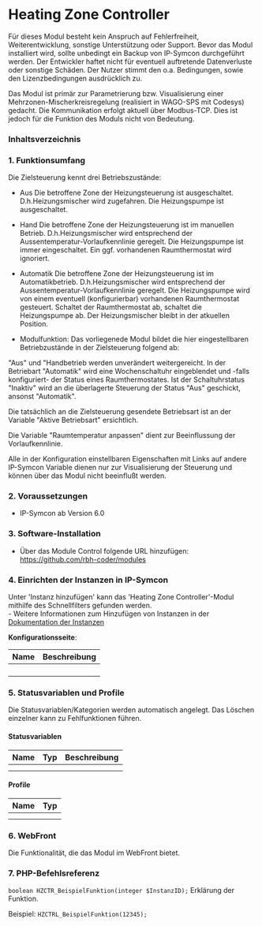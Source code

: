 # Heating Zone Controller

Für dieses Modul besteht kein Anspruch auf Fehlerfreiheit, Weiterentwicklung, sonstige Unterstützung oder Support.
Bevor das Modul installiert wird, sollte unbedingt ein Backup von IP-Symcon durchgeführt werden.
Der Entwickler haftet nicht für eventuell auftretende Datenverluste oder sonstige Schäden.
Der Nutzer stimmt den o.a. Bedingungen, sowie den Lizenzbedingungen ausdrücklich zu.

Das Modul ist primär zur Parametrierung bzw. Visualisierung einer Mehrzonen-Mischerkreisregelung (realisiert in WAGO-SPS mit Codesys)
gedacht. Die Kommunikation erfolgt aktuell über Modbus-TCP. Dies ist jedoch für die Funktion des Moduls nicht von Bedeutung. 

### Inhaltsverzeichnis
### 1. Funktionsumfang

Die Zielsteuerung kennt drei Betriebszustände:
* Aus
Die betroffene Zone der Heizungsteuerung ist ausgeschaltet. D.h.Heizungsmischer wird zugefahren. Die Heizungspumpe ist ausgeschaltet. 

* Hand
Die betroffene Zone der Heizungsteuerung ist im manuellen Betrieb. D.h.Heizungsmischer wird entsprechend der Aussentemperatur-Vorlaufkennlinie geregelt. Die Heizungspumpe ist immer eingeschaltet.
Ein ggf. vorhandenen Raumthermostat wird ignoriert.

* Automatik
Die betroffene Zone der Heizungsteuerung ist im Automatikbetrieb. D.h.Heizungsmischer wird entsprechend der Aussentemperatur-Vorlaufkennlinie geregelt. Die Heizungspumpe wird von einem eventuell 
(konfigurierbar) vorhandenen Raumthermostat gesteuert. Schaltet der Raumthermostat ab, schaltet die Heizungspumpe ab. Der Heizungsmischer bleibt in der atkuellen Position.

* Modulfunktion:
Das vorliegenede Modul bildet die hier eingestellbaren Betriebzustände in der Zielsteuerung folgend ab:

"Aus" und "Handbetrieb werden unverändert weitergereicht.
In der Betriebart "Automatik" wird eine Wochenschaltuhr eingeblendet und -falls konfiguriert- der Status eines Raumthermostates.
Ist der Schaltuhrstatus "Inaktiv" wird an die überlagerte Steuerung der Status "Aus" geschickt, ansonst "Automatik".

Die tatsächlich an die Zielsteuerung gesendete Betriebsart ist an der Variable "Aktive Betriebsart" ersichtlich.

Die Variable "Raumtemperatur anpassen" dient zur Beeinflussung der Vorlaufkennlinie.

Alle in der Konfiguration einstellbaren Eigenschaften mit Links auf andere IP-Symcon Variable dienen nur zur Visualisierung der Steuerung und können über das Modul nicht beeinflußt werden. 
 
### 2. Voraussetzungen

- IP-Symcon ab Version 6.0

### 3. Software-Installation

* Über das Module Control folgende URL hinzufügen: https://github.com/rbh-coder/modules

### 4. Einrichten der Instanzen in IP-Symcon

 Unter 'Instanz hinzufügen' kann das 'Heating Zone Controller'-Modul mithilfe des Schnellfilters gefunden werden.  
	- Weitere Informationen zum Hinzufügen von Instanzen in der [Dokumentation der Instanzen](https://www.symcon.de/service/dokumentation/konzepte/instanzen/#Instanz_hinzufügen)

__Konfigurationsseite__:

Name     | Beschreibung
-------- | ------------------
         |
         | 
         |
         |
  

### 5. Statusvariablen und Profile

Die Statusvariablen/Kategorien werden automatisch angelegt. Das Löschen einzelner kann zu Fehlfunktionen führen.

#### Statusvariablen

Name   | Typ     | Beschreibung
------ | ------- | ------------
       |         |
       |         |

#### Profile

Name   | Typ
------ | -------
       |
       |

### 6. WebFront

Die Funktionalität, die das Modul im WebFront bietet.

### 7. PHP-Befehlsreferenz

`boolean HZCTR_BeispielFunktion(integer $InstanzID);`
Erklärung der Funktion.

Beispiel:
`HZCTRL_BeispielFunktion(12345);`
```